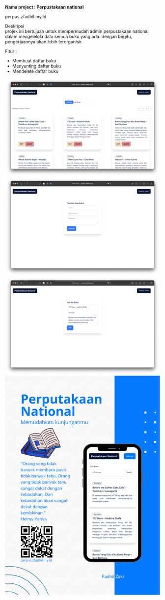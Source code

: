 **Nama project : Perpustakaan national**

perpus.zfadhil.my.id

Deskripsi  
projek ini bertujuan untuk mempermudah admin perpustakaan national dalam mengelelola data semua buku yang ada. dengan begitu, pengerjaannya akan lebih terorganisir.

Fitur :
- Membuat daftar buku
- Menyunting daftar buku
- Mendelete daftar buku

![ui homepage admin](../shared-host-project/images/admin_page.png)  
![page create booklist](../shared-host-project/images/create_page.png)  
![page edit booklist](../shared-host-project/images/edit_page.png)  
![poster](../shared-host-project/poster/poster_perpus.png)